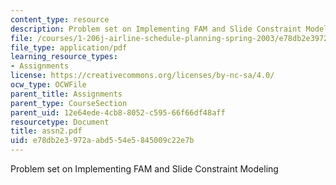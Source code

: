 ```yaml
---
content_type: resource
description: Problem set on Implementing FAM and Slide Constraint Modeling
file: /courses/1-206j-airline-schedule-planning-spring-2003/e78db2e3972aabd554e5845009c22e7b_assn2.pdf
file_type: application/pdf
learning_resource_types:
- Assignments
license: https://creativecommons.org/licenses/by-nc-sa/4.0/
ocw_type: OCWFile
parent_title: Assignments
parent_type: CourseSection
parent_uid: 12e64ede-4cb8-8052-c595-66f66df48aff
resourcetype: Document
title: assn2.pdf
uid: e78db2e3-972a-abd5-54e5-845009c22e7b
---
```

Problem set on Implementing FAM and Slide Constraint Modeling